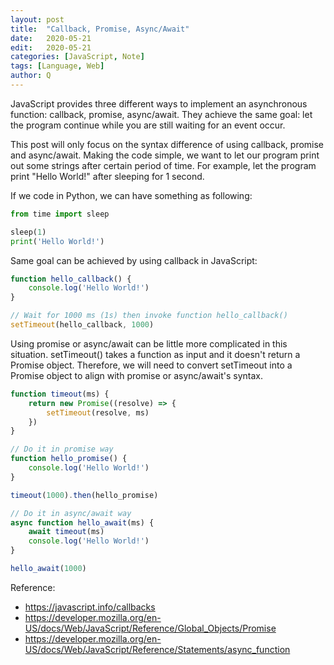 ```yaml
---
layout: post
title:  "Callback, Promise, Async/Await"
date:   2020-05-21
edit:   2020-05-21
categories: [JavaScript, Note]
tags: [Language, Web]
author: Q
---
```


JavaScript provides three different ways to implement an asynchronous function: callback, promise, async/await.
They achieve the same goal: let the program continue while you are still waiting for an event occur.

This post will only focus on the syntax difference of using callback, promise and async/await.
Making the code simple, we want to let our program print out some strings after certain period of time.
For example, let the program print "Hello World!" after sleeping for 1 second.

If we code in Python, we can have something as following:

```.py
from time import sleep

sleep(1)
print('Hello World!')
```

Same goal can be achieved by using callback in JavaScript:

```.js
function hello_callback() {
    console.log('Hello World!')
}

// Wait for 1000 ms (1s) then invoke function hello_callback()
setTimeout(hello_callback, 1000)
```

Using promise or async/await can be little more complicated in this situation. 
setTimeout() takes a function as input and it doesn't return a Promise object. Therefore, we will need to convert setTimeout into a Promise object to align with promise or async/await's syntax.

```.js
function timeout(ms) {
    return new Promise((resolve) => {
        setTimeout(resolve, ms)
    })
}

// Do it in promise way
function hello_promise() {
    console.log('Hello World!')
}

timeout(1000).then(hello_promise)

// Do it in async/await way
async function hello_await(ms) {
    await timeout(ms)
    console.log('Hello World!')
}

hello_await(1000)
```

Reference:

- <https://javascript.info/callbacks>
- <https://developer.mozilla.org/en-US/docs/Web/JavaScript/Reference/Global_Objects/Promise>
- <https://developer.mozilla.org/en-US/docs/Web/JavaScript/Reference/Statements/async_function>
